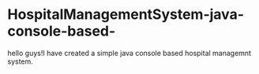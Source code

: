# HospitalManagementSystem-java-console-based-


hello guys!I have created a simple java console based hospital managemnt system.
